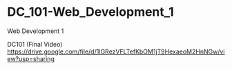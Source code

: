 # DC_101-Web_Development_1
Web Development 1


DC101 (Final Video) https://drive.google.com/file/d/1IGRezVFLTefKbOM1jT9HexaeoM2HnNGw/view?usp=sharing
